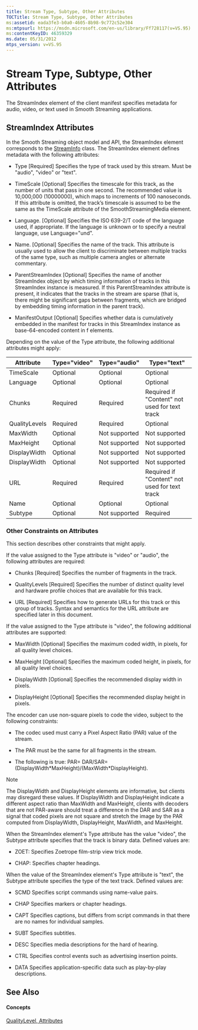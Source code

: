```yaml
---
title: Stream Type, Subtype, Other Attributes
TOCTitle: Stream Type, Subtype, Other Attributes
ms:assetid: eada3fe3-b0a0-4605-8b98-9c772c52e304
ms:mtpsurl: https://msdn.microsoft.com/en-us/library/Ff728117(v=VS.95)
ms:contentKeyID: 46359329
ms.date: 05/31/2012
mtps_version: v=VS.95
---
```


# Stream Type, Subtype, Other Attributes

The StreamIndex element of the client manifest specifies metadata for audio, video, or text used in Smooth Streaming applications.

## StreamIndex Attributes

In the Smooth Streaming object model and API, the StreamIndex element corresponds to the [StreamInfo](streaminfo-class-microsoft-web-media-smoothstreaming_1.md) class. The StreamIndex element defines metadata with the following attributes:

  - Type \[Required\] Specifies the type of track used by this stream. Must be "audio", "video" or "text".

  - TimeScale \[Optional\] Specifies the timescale for this track, as the number of units that pass in one second. The recommended value is 10,000,000 (10000000), which maps to increments of 100 nanoseconds. If this attribute is omitted, the track’s timescale is assumed to be the same as the TimeScale attribute of the SmoothStreamingMedia element.

  - Language. \[Optional\] Specifies the ISO 639-2/T code of the language used, if appropriate. If the language is unknown or to specify a neutral language, use Language="und".

  - Name. \[Optional\] Specifies the name of the track. This attribute is usually used to allow the client to discriminate between multiple tracks of the same type, such as multiple camera angles or alternate commentary.

  - ParentStreamIndex \[Optional\] Specifies the name of another StreamIndex object by which timing information of tracks in this StreamIndex instance is measured. If this ParentStreamIndex attribute is present, it indicates that the tracks in the stream are sparse (that is, there might be significant gaps between fragments, which are bridged by embedding timing information in the parent track).

  - ManifestOutput \[Optional\] Specifies whether data is cumulatively embedded in the manifest for tracks in this StreamIndex instance as base-64-encoded content in f elements.

Depending on the value of the Type attribute, the following additional attributes might apply:

|Attribute|Type="video"|Type="audio"|Type="text"|
|--- |--- |--- |--- |
|TimeScale|Optional|Optional|Optional|
|Language|Optional|Optional|Optional|
|Chunks|Required|Required|Required if "Content" not used for text track|
|QualityLevels|Required|Required|Optional|
|MaxWidth|Optional|Not supported|Not supported|
|MaxHeight|Optional|Not supported|Not supported|
|DisplayWidth|Optional|Not supported|Not supported|
|DisplayWidth|Optional|Not supported|Not supported|
|URL|Required|Required|Required if "Content" not used for text track|
|Name|Optional|Optional|Optional|
|Subtype|Optional|Not supported|Required|


### Other Constraints on Attributes

This section describes other constraints that might apply.

If the value assigned to the Type attribute is "video" or "audio", the following attributes are required:

  - Chunks \[Required\] Specifies the number of fragments in the track.

  - QualityLevels \[Required\] Specifies the number of distinct quality level and hardware profile choices that are available for this track.

  - URL \[Required\] Specifies how to generate URLs for this track or this group of tracks. Syntax and semantics for the URL attribute are specified later in this document.

If the value assigned to the Type attribute is "video", the following additional attributes are supported:

  - MaxWidth \[Optional\] Specifies the maximum coded width, in pixels, for all quality level choices.

  - MaxHeight \[Optional\] Specifies the maximum coded height, in pixels, for all quality level choices.

  - DisplayWidth \[Optional\] Specifies the recommended display width in pixels.

  - DisplayHeight \[Optional\] Specifies the recommended display height in pixels.

The encoder can use non-square pixels to code the video, subject to the following constraints:

  - The codec used must carry a Pixel Aspect Ratio (PAR) value of the stream.

  - The PAR must be the same for all fragments in the stream.

  - The following is true: PAR= DAR/SAR=(DisplayWidth\*MaxHeight)/(MaxWidth\*DisplayHeight).


> [!NOTE]  
> The DisplayWidth and DisplayHeight elements are informative, but clients may disregard these values. If DisplayWidth and DisplayHeight indicate a different aspect ratio than MaxWidth and MaxHeight, clients with decoders that are not PAR-aware should treat a difference in the DAR and SAR as a signal that coded pixels are not square and stretch the image by the PAR computed from DisplayWidth, DisplayHeight, MaxWidth, and MaxHeight.


When the StreamIndex element's Type attribute has the value "video", the Subtype attribute specifies that the track is binary data. Defined values are:

  - ZOET: Specifies Zoetrope film-strip view trick mode.

  - CHAP: Specifies chapter headings.

When the value of the StreamIndex element's Type attribute is "text", the Subtype attribute specifies the type of the text track. Defined values are:

  - SCMD Specifies script commands using name-value pairs.

  - CHAP Specifies markers or chapter headings.

  - CAPT Specifies captions, but differs from script commands in that there are no names for individual samples.

  - SUBT Specifies subtitles.

  - DESC Specifies media descriptions for the hard of hearing.

  - CTRL Specifies control events such as advertising insertion points.

  - DATA Specifies application-specific data such as play-by-play descriptions.

## See Also

#### Concepts

[QualityLevel, Attributes](qualitylevel-attributes.md)

